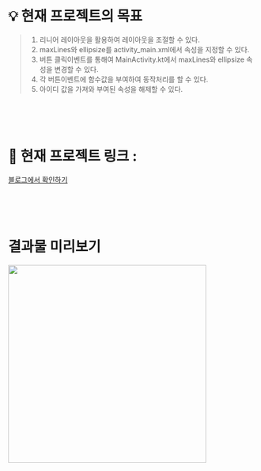 
# 💡 현재 프로젝트의 목표
>1. 리니어 레이아웃을 활용하여 레이아웃을 조절할 수 있다.
>2. maxLines와 ellipsize를 activity_main.xml에서 속성을 지정할 수 있다.
>3. 버튼 클릭이벤트를 통해여 MainActivity.kt에서 maxLines와 ellipsize 속성을 변경할 수 있다.
>4. 각 버튼이벤트에 함수값을 부여하여 동작처리를 할 수 있다.
>5. 아이디 값을 가져와 부여된 속성을 해제할 수 있다.

<br>
<br>
<br>

# 🎯 현재 프로젝트 링크 :
[블로그에서 확인하기](https://devparky.tistory.com/26)

<br>
<br>
<br>

# 결과물 미리보기
<img src="https://img1.daumcdn.net/thumb/R1280x0/?scode=mtistory2&fname=https%3A%2F%2Fblog.kakaocdn.net%2Fdn%2FbMuQD2%2FbtsBvet1ZYT%2FKZ4scEmvnQurMcWkTh6XL0%2Fimg.png" style="width:400px; height:400px">
